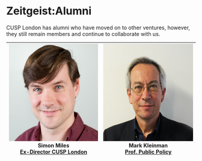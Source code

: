 # Zeitgeist:Alumni

CUSP London has alumni who have moved on to other ventures, however, they still remain members and continue to collaborate with us.


| <img src="./assets/SimonMilessqsm.jpg" alt="Photo - Simon Miles" height="260px" width="260px"> <br>Simon Miles <br> [Ex-Director CUSP London](https://www.linkedin.com/in/simon-miles-20775015/) | <img src="./assets/MarkKleinman.jpg" alt="Photo - Mark Kleinman" height="260px" width="260px"> <br> Mark Kleinman <br> [Prof. Public Policy](https://www.linkedin.com/in/markkleinman/) | 
| --- |---| 

<!--
<table>
  <tr>
    <td><img src="./assets/SimonMilessqsm.jpg" alt="Photo - Simon Miles" height="260px" width="260px"> <br>Simon Miles <br> [Ex-Director CUSP London](https://www.linkedin.com/in/simon-miles-20775015/)</td>
    <td><img src="./assets/MarkKleinman.jpg" alt="Photo - Mark Kleinman" height="260px" width="260px"> <br> Mark Kleinman <br> [Prof. Public Policy](https://www.linkedin.com/in/markkleinman/)</td>
  </tr>
</table>
-->
